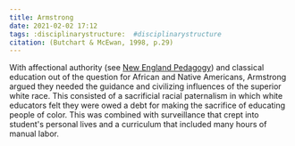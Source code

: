 ```yaml
---
title: Armstrong
date: 2021-02-02 17:12
tags: :disciplinarystructure:  #disciplinarystructure
citation: (Butchart & McEwan, 1998, p.29)
---
```

With affectional authority (see [New England Pedagogy](202102021706.md)) and classical education out of the question for African and Native Americans, Armstrong argued they needed the guidance and civilizing influences of the superior white race. This consisted of a sacrificial racial paternalism in which white educators felt they were owed a debt for making the sacrifice of educating people of color. This was combined with surveillance that crept into student's personal lives and a curriculum that included many hours of manual labor.
